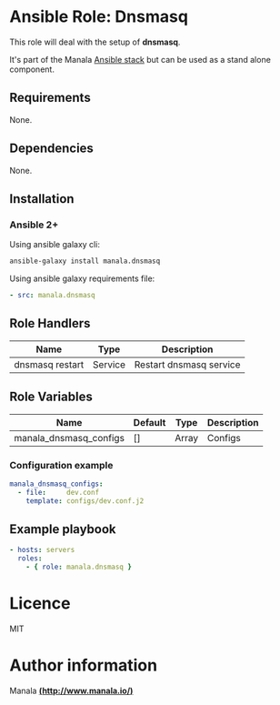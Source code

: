 # Ansible Role: Dnsmasq

This role will deal with the setup of __dnsmasq__.

It's part of the Manala <a href="http://www.manala.io" target="_blank">Ansible stack</a> but can be used as a stand alone component.

## Requirements

None.

## Dependencies

None.

## Installation

### Ansible 2+

Using ansible galaxy cli:

```bash
ansible-galaxy install manala.dnsmasq
```

Using ansible galaxy requirements file:

```yaml
- src: manala.dnsmasq
```

## Role Handlers

|Name|Type|Description|
|----|----|-----------|
|dnsmasq restart|Service|Restart dnsmasq service

## Role Variables

|Name|Default|Type|Description|
|----|-------|----|-----------|
|manala_dnsmasq_configs|[]|Array|Configs

### Configuration example

```yaml
manala_dnsmasq_configs:
  - file:     dev.conf
    template: configs/dev.conf.j2
```

## Example playbook

```yaml
- hosts: servers
  roles:
    - { role: manala.dnsmasq }
```

# Licence

MIT

# Author information

Manala [**(http://www.manala.io/)**](http://www.manala.io)
